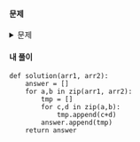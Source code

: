 #### **문제** 

<details>
  <summary>문제 </summary>
  <div markdown="1">
    
##### 문제 설명
행렬의 덧셈은 행과 열의 크기가 같은 두 행렬의 같은 행, 같은 열의 값을 서로 더한 결과가 됩니다. 2개의 행렬 arr1과 arr2를 입력받아, 행렬 덧셈의 결과를 반환하는 함수, solution을 완성해주세요.

##### 제한 조건
행렬 arr1, arr2의 행과 열의 길이는 500을 넘지 않습니다.
    
##### 입출력 예
|arr1|	arr2|	return|
|[[1,2],[2,3]]|	[[3,4],[5,6]]|	[[4,6],[7,9]]|
|[[1],[2]]|	[[3],[4]]|	[[4],[6]]|
</div>
</details>

#### **내 풀이** 
```python3
def solution(arr1, arr2):
    answer = []
    for a,b in zip(arr1, arr2):
        tmp = []
        for c,d in zip(a,b):
            tmp.append(c+d)
        answer.append(tmp)
    return answer
```
